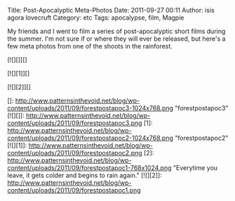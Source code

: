 Title: Post-Apocalyptic Meta-Photos
Date: 2011-09-27 00:11
Author: isis agora lovecruft
Category: etc
Tags: apocalypse, film, Magpie

My friends and I went to film a series of post-apocalyptic short films
during the summer. I'm not sure if or where they will ever be released,
but here's a few meta photos from one of the shoots in the rainforest.

[![][]][]

[![][1]][]

[![][2]][]

  []: http://www.patternsinthevoid.net/blog/wp-content/uploads/2011/09/forestpostapoc3-1024x768.png
    "forestpostapoc3"
  [![][]]: http://www.patternsinthevoid.net/blog/wp-content/uploads/2011/09/forestpostapoc3.png
  [1]: http://www.patternsinthevoid.net/blog/wp-content/uploads/2011/09/forestpostapoc2-1024x768.png
    "forestpostapoc2"
  [![][1]]: http://www.patternsinthevoid.net/blog/wp-content/uploads/2011/09/forestpostapoc2.png
  [2]: http://www.patternsinthevoid.net/blog/wp-content/uploads/2011/09/forestpostapoc1-768x1024.png
    "Everytime you leave, it gets colder and begins to rain again."
  [![][2]]: http://www.patternsinthevoid.net/blog/wp-content/uploads/2011/09/forestpostapoc1.png
